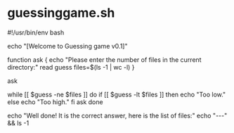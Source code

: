 # guessinggame.sh
#!/usr/bin/env bash

echo "[Welcome to Guessing game v0.1]"

function ask {
	echo "Please enter the number of files in the current directory:"
	read guess
    files=$(ls -1 | wc -l)
}

ask

while [[ $guess -ne $files ]]
do
	if [[ $guess -lt $files ]] 
	then
		echo "Too low."
	else
		echo "Too high."
	fi
	ask
done

echo "Well done! It is the correct answer, here is the list of files:"
echo "---" && ls -1

